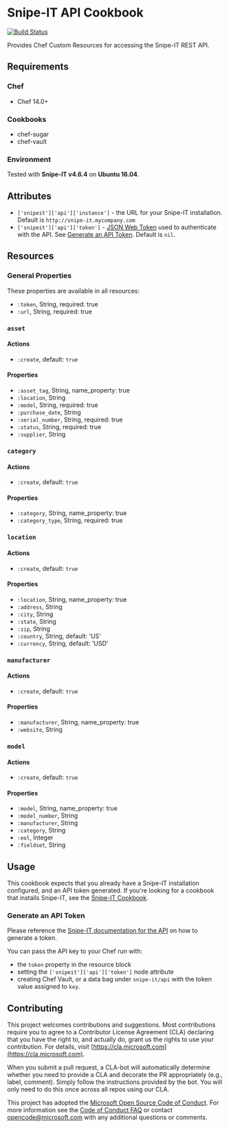 # Snipe-IT API Cookbook

[![Build Status](https://dev.azure.com/office/APEX/_apis/build/status/Snipe-IT%20API%20Cookbook)](https://dev.azure.com/office/APEX/_build/latest?definitionId=4257)

Provides Chef Custom Resources for accessing the Snipe-IT REST API.

## Requirements

### Chef

- Chef 14.0+

### Cookbooks

- chef-sugar
- chef-vault

### Environment

Tested with **Snipe-IT v4.6.4** on **Ubuntu 16.04**.

## Attributes

- `['snipeit']['api']['instance']` - the URL for your Snipe-IT installation. Default is `http://snipe-it.mycompany.com`
- `['snipeit']['api']['token']` - [JSON Web Token](https://jwt.io/) used to authenticate with the API. See [Generate an API Token](#generate-an-api-token). Default is `nil`.

## Resources

### General Properties

These properties are available in all resources:

- `:token`, String, required: true
- `:url`, String, required: true

### `asset`

#### Actions

- `:create`, default: `true`

#### Properties

- `:asset_tag`, String, name_property: true
- `:location`, String
- `:model`, String, required: true
- `:purchase_date`, String
- `:serial_number`, String, required: true
- `:status`, String, required: true
- `:supplier`, String

### `category`

#### Actions

- `:create`, default: `true`

#### Properties

- `:category`, String, name_property: true
- `:category_type`, String, required: true

### `location`

#### Actions

- `:create`, default: `true`

#### Properties

- `:location`, String, name_property: true
- `:address`, String
- `:city`, String
- `:state`, String
- `:zip`, String
- `:country`, String, default: 'US'
- `:currency`, String, default: 'USD'

### `manufacturer`

#### Actions

- `:create`, default: `true`

#### Properties

- `:manufacturer`, String, name_property: true
- `:website`, String

### `model`

#### Actions

- `:create`, default: `true`

#### Properties

- `:model`, String, name_property: true
- `:model_number`, String
- `:manufacturer`, String
- `:category`, String
- `:eol`, Integer
- `:fieldset`, String

## Usage

This cookbook expects that you already have a Snipe-IT installation configured, and an API token generated. If you're looking for a cookbook that installs Snipe-IT, see the [Snipe-IT Cookbook](https://supermarket.chef.io/cookbooks/snipe-it).

### Generate an API Token

Please reference the [Snipe-IT documentation for the API](https://snipe-it.readme.io/v4.6.3/reference#generating-api-tokens) on how to generate a token.

You can pass the API key to your Chef run with:

- the `token` property in the resource block
- setting the `['snipeit']['api']['token']` node attribute
- creating Chef Vault, or a data bag under `snipe-it/api` with the token value assigned to `key`.

## Contributing

This project welcomes contributions and suggestions.  Most contributions require you to agree to a
Contributor License Agreement (CLA) declaring that you have the right to, and actually do, grant us
the rights to use your contribution. For details, visit [https://cla.microsoft.com](https://cla.microsoft.com).

When you submit a pull request, a CLA-bot will automatically determine whether you need to provide
a CLA and decorate the PR appropriately (e.g., label, comment). Simply follow the instructions
provided by the bot. You will only need to do this once across all repos using our CLA.

This project has adopted the [Microsoft Open Source Code of Conduct](https://opensource.microsoft.com/codeofconduct/).
For more information see the [Code of Conduct FAQ](https://opensource.microsoft.com/codeofconduct/faq/) or
contact [opencode@microsoft.com](mailto:opencode@microsoft.com) with any additional questions or comments.
